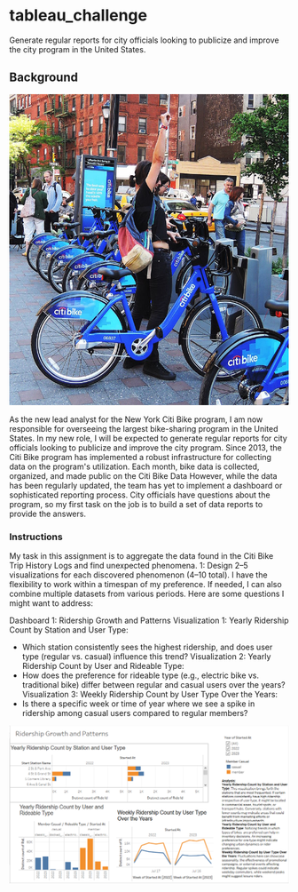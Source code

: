 # tableau_challenge
Generate regular reports for city officials looking to publicize and improve the city program in the United States.

## Background

![](Images/citi-bike-station-bikes.jpg)

As the new lead analyst for the New York Citi Bike program, I am now responsible for overseeing the largest bike-sharing program in the United States. In my new role, I will be expected to generate regular reports for city officials looking to publicize and improve the city program.
Since 2013, the Citi Bike program has implemented a robust infrastructure for collecting data on the program's utilization. Each month, bike data is collected, organized, and made public on the Citi Bike Data [](https://citibikenyc.com/system-data)
However, while the data has been regularly updated, the team has yet to implement a dashboard or sophisticated reporting process. City officials have questions about the program, so my first task on the job is to build a set of data reports to provide the answers.

### Instructions
My task in this assignment is to aggregate the data found in the Citi Bike Trip History Logs and find unexpected phenomena.
1: Design 2–5 visualizations for each discovered phenomenon (4–10 total). I have the flexibility to work within a timespan of my preference. If needed, I can also combine multiple datasets from various periods.
Here are some questions I might want to address:

Dashboard 1: Ridership Growth and Patterns
Visualization 1: Yearly Ridership Count by Station and User Type:
- Which station consistently sees the highest ridership, and does user type (regular vs. casual) influence this trend?
Visualization 2: Yearly Ridership Count by User and Rideable Type:
- How does the preference for rideable type (e.g., electric bike vs. traditional bike) differ between regular and casual users over the years?
  Visualization 3: Weekly Ridership Count by User Type Over the Years:
- Is there a specific week or time of year where we see a spike in ridership among casual users compared to regular members?

![](Images/Dashboard_1.png)

 

